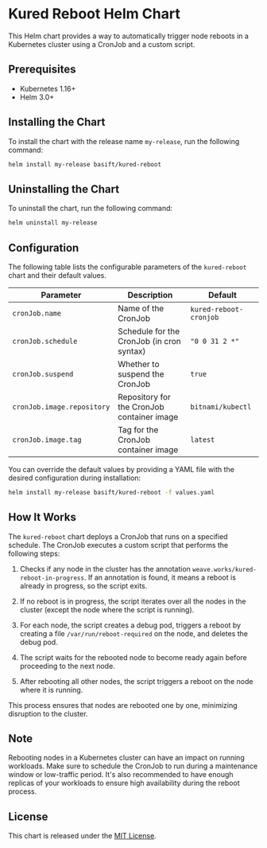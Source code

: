 # Kured Reboot Helm Chart

This Helm chart provides a way to automatically trigger node reboots in a Kubernetes cluster using a CronJob and a custom script.

## Prerequisites

- Kubernetes 1.16+
- Helm 3.0+

## Installing the Chart

To install the chart with the release name `my-release`, run the following command:

```bash
helm install my-release basift/kured-reboot
```

## Uninstalling the Chart

To uninstall the chart, run the following command:

```bash
helm uninstall my-release
```

## Configuration

The following table lists the configurable parameters of the `kured-reboot` chart and their default values.

| Parameter                 | Description                                     | Default                       |
|---------------------------|-------------------------------------------------|-------------------------------|
| `cronJob.name`            | Name of the CronJob                             | `kured-reboot-cronjob`        |
| `cronJob.schedule`        | Schedule for the CronJob (in cron syntax)       | `"0 0 31 2 *"`                |
| `cronJob.suspend`         | Whether to suspend the CronJob                  | `true`                        |
| `cronJob.image.repository`| Repository for the CronJob container image      | `bitnami/kubectl`             |
| `cronJob.image.tag`       | Tag for the CronJob container image             | `latest`                      |

You can override the default values by providing a YAML file with the desired configuration during installation:

```bash
helm install my-release basift/kured-reboot -f values.yaml
```

## How It Works

The `kured-reboot` chart deploys a CronJob that runs on a specified schedule. The CronJob executes a custom script that performs the following steps:

1. Checks if any node in the cluster has the annotation `weave.works/kured-reboot-in-progress`. If an annotation is found, it means a reboot is already in progress, so the script exits.

2. If no reboot is in progress, the script iterates over all the nodes in the cluster (except the node where the script is running).

3. For each node, the script creates a debug pod, triggers a reboot by creating a file `/var/run/reboot-required` on the node, and deletes the debug pod.

4. The script waits for the rebooted node to become ready again before proceeding to the next node.

5. After rebooting all other nodes, the script triggers a reboot on the node where it is running.

This process ensures that nodes are rebooted one by one, minimizing disruption to the cluster.

## Note

Rebooting nodes in a Kubernetes cluster can have an impact on running workloads. Make sure to schedule the CronJob to run during a maintenance window or low-traffic period. It's also recommended to have enough replicas of your workloads to ensure high availability during the reboot process.

## License

This chart is released under the [MIT License](LICENSE).
